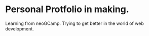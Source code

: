 # Personal Protfolio in making.
Learning from neoGCamp.
Trying to get better in the world of web development.